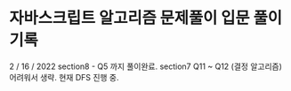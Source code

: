 # 자바스크립트 알고리즘 문제풀이 입문 풀이 기록
2 / 16 / 2022 section8 - Q5 까지 풀이완료.
section7 Q11 ~ Q12 (결정 알고리즘) 어려워서 생략.
현재 DFS 진행 중.